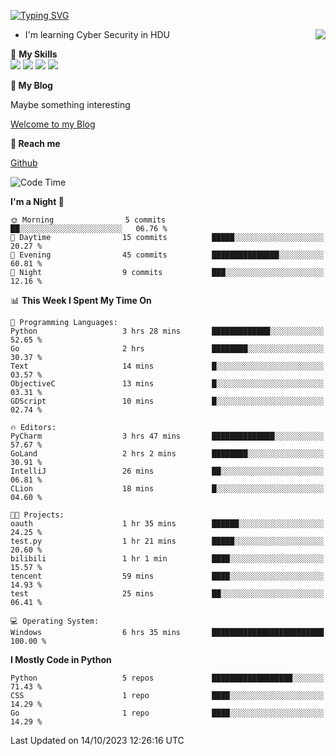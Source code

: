 [![Typing SVG](https://readme-typing-svg.herokuapp.com?font=Fira+Code&pause=1000&random=false&width=450&height=60&lines=Hello+%F0%9F%91%8B%F0%9F%8F%BB;I'm+JBNRZ)](https://git.io/typing-svg)

<a href="#">
  <img align="right" src="https://github-readme-stats.vercel.app/api?username=JBNRZ&show_icons=true&bg_color=15,f2f7fd,E0EAFC" />
</a>

- I'm learning Cyber Security in HDU

🌟 **My Skills**  
![](https://img.shields.io/badge/-Python-3e74a2?style=flat-square&logo=Python&logoColor=fff)
![](https://img.shields.io/badge/-Docker-2496ED?style=flat-square&logo=Docker&logoColor=fff)
![](https://img.shields.io/badge/-Linux-000000?style=flat-square&logo=Linux&logoColor=fff)
![](https://img.shields.io/badge/-MySQL-4479A1?style=flat-square&logo=MySQL&logoColor=fff)

 **🌱 My Blog**

Maybe something interesting

[Welcome to my Blog](https://jbnrz.com.cn/)

 **💬 Reach me** 

[Github](https://github.com/JBNRZ)


<!--START_SECTION:waka-->
![Code Time](http://img.shields.io/badge/Code%20Time-7%20hrs%2034%20mins-blue)

**I'm a Night 🦉** 

```text
🌞 Morning                5 commits           ██░░░░░░░░░░░░░░░░░░░░░░░   06.76 % 
🌆 Daytime                15 commits          █████░░░░░░░░░░░░░░░░░░░░   20.27 % 
🌃 Evening                45 commits          ███████████████░░░░░░░░░░   60.81 % 
🌙 Night                  9 commits           ███░░░░░░░░░░░░░░░░░░░░░░   12.16 % 
```


📊 **This Week I Spent My Time On** 

```text
💬 Programming Languages: 
Python                   3 hrs 28 mins       █████████████░░░░░░░░░░░░   52.65 % 
Go                       2 hrs               ████████░░░░░░░░░░░░░░░░░   30.37 % 
Text                     14 mins             █░░░░░░░░░░░░░░░░░░░░░░░░   03.57 % 
ObjectiveC               13 mins             █░░░░░░░░░░░░░░░░░░░░░░░░   03.31 % 
GDScript                 10 mins             █░░░░░░░░░░░░░░░░░░░░░░░░   02.74 % 

🔥 Editors: 
PyCharm                  3 hrs 47 mins       ██████████████░░░░░░░░░░░   57.67 % 
GoLand                   2 hrs 2 mins        ████████░░░░░░░░░░░░░░░░░   30.91 % 
IntelliJ                 26 mins             ██░░░░░░░░░░░░░░░░░░░░░░░   06.81 % 
CLion                    18 mins             █░░░░░░░░░░░░░░░░░░░░░░░░   04.60 % 

🐱‍💻 Projects: 
oauth                    1 hr 35 mins        ██████░░░░░░░░░░░░░░░░░░░   24.25 % 
test.py                  1 hr 21 mins        █████░░░░░░░░░░░░░░░░░░░░   20.60 % 
bilibili                 1 hr 1 min          ████░░░░░░░░░░░░░░░░░░░░░   15.57 % 
tencent                  59 mins             ████░░░░░░░░░░░░░░░░░░░░░   14.93 % 
test                     25 mins             ██░░░░░░░░░░░░░░░░░░░░░░░   06.41 % 

💻 Operating System: 
Windows                  6 hrs 35 mins       █████████████████████████   100.00 % 
```

**I Mostly Code in Python** 

```text
Python                   5 repos             ██████████████████░░░░░░░   71.43 % 
CSS                      1 repo              ████░░░░░░░░░░░░░░░░░░░░░   14.29 % 
Go                       1 repo              ████░░░░░░░░░░░░░░░░░░░░░   14.29 % 
```




 Last Updated on 14/10/2023 12:26:16 UTC
<!--END_SECTION:waka-->
